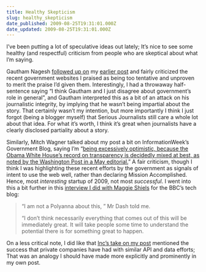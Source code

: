 ```yaml
---
title: Healthy Skepticism
slug: healthy_skepticism
date_published: 2009-08-25T19:31:01.000Z
date_updated: 2009-08-25T19:31:01.000Z
---
```


I’ve been putting a lot of speculative ideas out lately; It’s nice to see some healthy (and respectful) criticism from people who are skeptical about what I’m saying.

Gautham Nagesh [followed up on](http://www.gnagesh.com/2009/08/twitterversy-skeptic-or-realist.html) my [earlier post](/2009/08/continuing-the-conversation.html) and fairly criticized the recent government websites I praised as being too tentative and unproven to merit the praise I’d given them. Interestingly, I had a throwaway half-sentence saying “I think Gautham and I just disagree about government’s role in general”, and Gautham interpreted this as a bit of an attack on his journalistic integrity, by implying that he wasn’t being impartial about the story. That certainly wasn’t my intention, but more importantly I think I just forgot (being a blogger myself) that Serious Journalists still care a whole lot about that idea. For what it’s worth, I think it’s great when journalists have a clearly disclosed partiality about a story.

Similarly, Mitch Wagner talked about my post a bit on InformationWeek’s Government Blog, saying I’m “[being excessively optimistic, because the Obama White House’s record on transparency is decidedly mixed at best, as noted by the Washington Post in a May editorial.](http://www.informationweek.com/blog/main/archives/2009/08/us_government_g.html)” A fair criticism, though I think I was highlighting these recent efforts by the government as signals of intent to use the web well, rather than declaring Mission Accomplished. Hence, most *interesting* startup of 2009, not most *successful*. I went into this a bit further in this [interview I did with Maggie Shiels](http://www.bbc.co.uk/blogs/technology/2009/08/the_new_tech_startup_the_us_government.html) for the BBC’s tech blog:

> “I am not a Polyanna about this, ” Mr Dash told me.
> 
> “I don’t think necessarily everything that comes out of this will be immediately great. It will take people some time to understand the potential there is for something great to happen.

On a less critical note, I did like that [Inc’s take on my post](http://blog.inc.com/archives/2009/08/the_most_intere.html) mentioned the success that private companies have had with similar API and data efforts; That was an analogy I should have made more explicitly and prominently in my own post.

